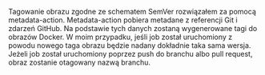 Tagowanie obrazu zgodne ze schematem SemVer rozwiązałem za pomocą metadata-action. Metadata-action pobiera metadane z referencji Git i zdarzeń GitHub. Na podstawie tych danych zostaną wygenerowane tagi do obrazów Docker. W moim przypadku, jeśli job został uruchomiony z powodu nowego taga obrazu będzie nadany dokładnie taka sama wersja. Jeżeli job został uruchomiony poprzez push do branchu albo pull request, obraz zostanie otagowany nazwą branchu.